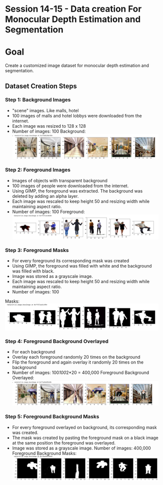 # Session 14-15 - Data creation For Monocular Depth Estimation and Segmentation
#  Goal
Create a customized image dataset for monocular depth estimation and segmentation.


## Dataset Creation Steps
### Step 1: Background Images
- "scene" images. Like malls, hotel
- 100 images of malls and hotel lobbys were downloaded from the internet.
- Each image was resized to 128 x 128
- Number of images: 100
Background:![alt text](https://github.com/ashkash2476/EVA_Session14_15/blob/master/Final_images/BG_list.png)

### Step 2: Foreground Images
- Images of objects with transparent background
- 100 images of people were downloaded from the internet.
- Using GIMP, the foreground was extracted. The background was deleted by adding an alpha layer.
- Each image was rescaled to keep height 50 and resizing width while maintaining aspect ratio.
- Number of images: 100
Foreground:![alt text](https://github.com/ashkash2476/EVA_Session14_15/blob/master/Final_images/fg_img.png)

### Step 3: Foreground Masks
- For every foreground its corresponding mask was created
- Using GIMP, the foreground was filled with white and the background was filled with black.
- Image was stored as a grayscale image.
- Each image was rescaled to keep height 50 and resizing width while maintaining aspect ratio.
- Number of images: 100

Masks:![alt text](https://github.com/ashkash2476/EVA_Session14_15/blob/master/Final_images/masks.png)

### Step 4: Foreground Background Overlayed
- For each background
- Overlay each foreground randomly 20 times on the background
- Flip the foreground and again overlay it randomly 20 times on the background
- Number of images: 100*100*2*20 = 400,000
Foreground Background Overlayed:![alt text](https://github.com/ashkash2476/EVA_Session14_15/blob/master/Final_images/FG_BG_overlayed.png
)


### Step 5: Foreground Background Masks
- For every foreground overlayed on background, its corresponding mask was created.
- The mask was created by pasting the foreground mask on a black image at the same position the foreground was overlayed.
- Image was stored as a grayscale image.
Number of images: 400,000
Foreground Background Masks:![alt text](https://github.com/ashkash2476/EVA_Session14_15/blob/master/Final_images/fg_bg_masks.png
)






